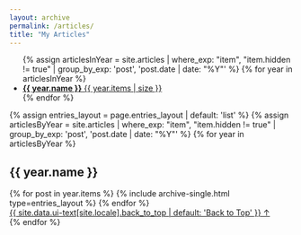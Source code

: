 ```yaml
---
layout: archive
permalink: /articles/
title: "My Articles"
---
```


<ul class="taxonomy__index">
  {% assign articlesInYear = site.articles | where_exp: "item", "item.hidden != true" | group_by_exp: 'post', 'post.date | date: "%Y"' %}
  {% for year in articlesInYear %}
    <li>
      <a href="#{{ year.name }}">
        <strong>{{ year.name }}</strong> <span class="taxonomy__count">{{ year.items | size }}</span>
      </a>
    </li>
  {% endfor %}
</ul>

{% assign entries_layout = page.entries_layout | default: 'list' %}
{% assign articlesByYear = site.articles | where_exp: "item", "item.hidden != true" | group_by_exp: 'post', 'post.date | date: "%Y"' %}
{% for year in articlesByYear %}
  <section id="{{ year.name }}" class="taxonomy__section">
    <h2 class="archive__subtitle">{{ year.name }}</h2>
    <div class="entries-{{ entries_layout }}">
      {% for post in year.items %}
        {% include archive-single.html type=entries_layout %}
      {% endfor %}
    </div>
    <a href="#page-title" class="back-to-top">{{ site.data.ui-text[site.locale].back_to_top | default: 'Back to Top' }} &uarr;</a>
  </section>
{% endfor %}
